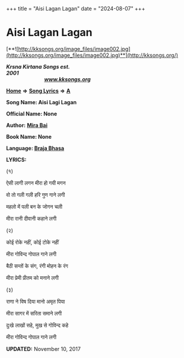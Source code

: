 +++
title = "Aisi Lagan Lagan"
date = "2024-08-07"
+++

# Aisi Lagan Lagan
[**![http://kksongs.org/image_files/image002.jpg](http://kksongs.org/image_files/image002.jpg)**](http://kksongs.org/)

**_Krsna Kirtana Songs est. 2001_**                                                                                                                                                 **_www.kksongs.org_**

[**Home**](http://kksongs.org/) **⇒** [**Song Lyrics**](http://kksongs.org/lyrics.html) **⇒** [**A**](http://kksongs.org/songs/song_a.html)

**Song Name: Aisi Lagi Lagan**

**Official Name: None**

**Author:** [**Mira Bai**](http://kksongs.org/authors/list/mirabai.html)

**Book Name: None**

**Language: [Braja Bhasa](http://kksongs.org/language/list/braja_bhasa.html)**

**LYRICS:**

(१)

ऐसी लागी लगन मीरा हो गयी मगन

वो तो गली गली हरि गुण गाने लगी

महलो में पली बन के जोगन चली

मीरा रानी दीवानी कहाने लगी

(२)

कोई रोके नहीं, कोई टोके नहीं

मीरा गोविन्द गोपाल गाने लगी

बैठी सन्तों के संग, रंगी मोहन के रंग

मीरा प्रेमी प्रीतम को मनाने लगी

(३)

राणा ने विष दिया मानो अमृत पिया   

मीरा सागर में सरिता समाने लगी

दुःखे लाखों सहे, मुख से गोविन्द कहे

मीरा गोविन्द गोपाल गाने लगी

**UPDATED:** November 10, 2017